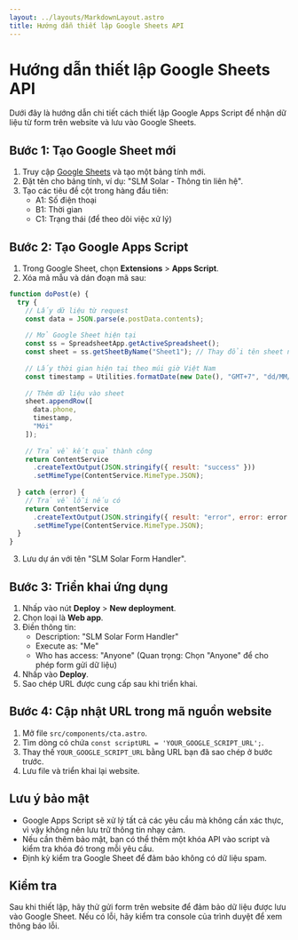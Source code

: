 ```yaml
---
layout: ../layouts/MarkdownLayout.astro
title: Hướng dẫn thiết lập Google Sheets API
---
```


# Hướng dẫn thiết lập Google Sheets API

Dưới đây là hướng dẫn chi tiết cách thiết lập Google Apps Script để nhận dữ liệu từ form trên website và lưu vào Google Sheets.

## Bước 1: Tạo Google Sheet mới

1. Truy cập [Google Sheets](https://sheets.google.com) và tạo một bảng tính mới.
2. Đặt tên cho bảng tính, ví dụ: "SLM Solar - Thông tin liên hệ".
3. Tạo các tiêu đề cột trong hàng đầu tiên:
   - A1: Số điện thoại
   - B1: Thời gian
   - C1: Trạng thái (để theo dõi việc xử lý)

## Bước 2: Tạo Google Apps Script

1. Trong Google Sheet, chọn **Extensions** > **Apps Script**.
2. Xóa mã mẫu và dán đoạn mã sau:

```javascript
function doPost(e) {
  try {
    // Lấy dữ liệu từ request
    const data = JSON.parse(e.postData.contents);
    
    // Mở Google Sheet hiện tại
    const ss = SpreadsheetApp.getActiveSpreadsheet();
    const sheet = ss.getSheetByName("Sheet1"); // Thay đổi tên sheet nếu cần
    
    // Lấy thời gian hiện tại theo múi giờ Việt Nam
    const timestamp = Utilities.formatDate(new Date(), "GMT+7", "dd/MM/yyyy HH:mm:ss");
    
    // Thêm dữ liệu vào sheet
    sheet.appendRow([
      data.phone,
      timestamp,
      "Mới"
    ]);
    
    // Trả về kết quả thành công
    return ContentService
      .createTextOutput(JSON.stringify({ result: "success" }))
      .setMimeType(ContentService.MimeType.JSON);
      
  } catch (error) {
    // Trả về lỗi nếu có
    return ContentService
      .createTextOutput(JSON.stringify({ result: "error", error: error.toString() }))
      .setMimeType(ContentService.MimeType.JSON);
  }
}
```

3. Lưu dự án với tên "SLM Solar Form Handler".

## Bước 3: Triển khai ứng dụng

1. Nhấp vào nút **Deploy** > **New deployment**.
2. Chọn loại là **Web app**.
3. Điền thông tin:
   - Description: "SLM Solar Form Handler"
   - Execute as: "Me"
   - Who has access: "Anyone" (Quan trọng: Chọn "Anyone" để cho phép form gửi dữ liệu)
4. Nhấp vào **Deploy**.
5. Sao chép URL được cung cấp sau khi triển khai.

## Bước 4: Cập nhật URL trong mã nguồn website

1. Mở file `src/components/cta.astro`.
2. Tìm dòng có chứa `const scriptURL = 'YOUR_GOOGLE_SCRIPT_URL';`.
3. Thay thế `YOUR_GOOGLE_SCRIPT_URL` bằng URL bạn đã sao chép ở bước trước.
4. Lưu file và triển khai lại website.

## Lưu ý bảo mật

- Google Apps Script sẽ xử lý tất cả các yêu cầu mà không cần xác thực, vì vậy không nên lưu trữ thông tin nhạy cảm.
- Nếu cần thêm bảo mật, bạn có thể thêm một khóa API vào script và kiểm tra khóa đó trong mỗi yêu cầu.
- Định kỳ kiểm tra Google Sheet để đảm bảo không có dữ liệu spam.

## Kiểm tra

Sau khi thiết lập, hãy thử gửi form trên website để đảm bảo dữ liệu được lưu vào Google Sheet. Nếu có lỗi, hãy kiểm tra console của trình duyệt để xem thông báo lỗi. 